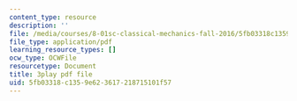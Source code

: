 ```yaml
---
content_type: resource
description: ''
file: /media/courses/8-01sc-classical-mechanics-fall-2016/5fb03318c1359e623617218715101f57_7Kq8BINVDiw.pdf
file_type: application/pdf
learning_resource_types: []
ocw_type: OCWFile
resourcetype: Document
title: 3play pdf file
uid: 5fb03318-c135-9e62-3617-218715101f57
---
```

